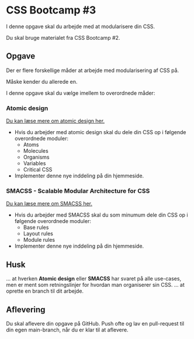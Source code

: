 # CSS Bootcamp #3
I denne opgave skal du arbejde med at modularisere din CSS.

Du skal bruge materialet fra CSS Bootcamp #2.

## Opgave
Der er flere forskellige måder at arbejde med modularisering af CSS på. 

Måske kender du allerede en. 

I denne opgave skal du vælge imellem to overordnede måder:

### Atomic design
[Du kan læse mere om atomic design her.](https://bradfrost.com/blog/post/atomic-web-design)

- Hvis du arbejder med atomic design skal du dele din CSS op i følgende overordnede moduler:
	- Atoms
	- Molecules
	- Organisms
	- Variables
	- Critical CSS
- Implementer denne nye inddeling på din hjemmeside.

### SMACSS - Scalable Modular Architecture for CSS
[Du kan læse mere om SMACSS her.](https://smacss.com/)

- Hvis du arbejder med SMACSS skal du som minumum dele din CSS op i følgende overordnede moduler:
	- Base rules
 	- Layout rules
  	- Module rules
- Implementer denne nye inddeling på din hjemmeside.

## Husk 
... at hverken **Atomic design** eller **SMACSS** har svaret på alle use-cases, men er ment som retningslinjer for hvordan man organiserer sin CSS.
... at oprette en branch til dit arbejde. 

## Aflevering
Du skal aflevere din opgave på GitHub. Push ofte og lav en pull-request til din egen main-branch, når du er klar til at aflevere.

